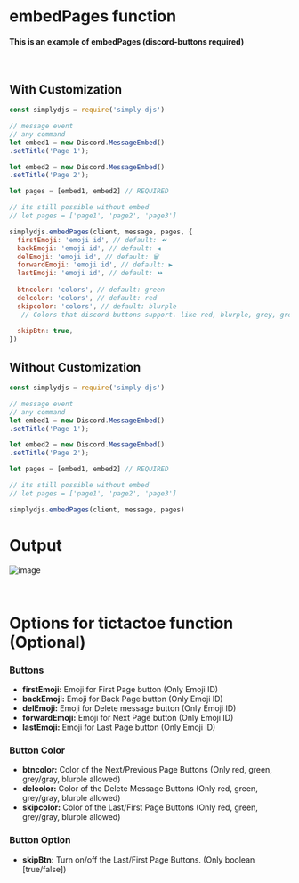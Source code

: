 # embedPages function
#### This is an example of embedPages (discord-buttons required)
<br>

## With Customization
```js
const simplydjs = require('simply-djs')

// message event
// any command
let embed1 = new Discord.MessageEmbed()
.setTitle('Page 1');

let embed2 = new Discord.MessageEmbed()
.setTitle('Page 2');

let pages = [embed1, embed2] // REQUIRED

// its still possible without embed
// let pages = ['page1', 'page2', 'page3']

simplydjs.embedPages(client, message, pages, {
  firstEmoji: 'emoji id', // default: ⏪
  backEmoji: 'emoji id', // default: ◀️
  delEmoji: 'emoji id', // default: 🗑️
  forwardEmoji: 'emoji id', // default: ▶️
  lastEmoji: 'emoji id', // default: ⏩
  
  btncolor: 'colors', // default: green 
  delcolor: 'colors', // default: red
  skipcolor: 'colors', // default: blurple
   // Colors that discord-buttons support. like red, blurple, grey, green
   
  skipBtn: true,
})
```
## Without Customization
```js
const simplydjs = require('simply-djs')

// message event
// any command
let embed1 = new Discord.MessageEmbed()
.setTitle('Page 1');

let embed2 = new Discord.MessageEmbed()
.setTitle('Page 2');

let pages = [embed1, embed2] // REQUIRED

// its still possible without embed
// let pages = ['page1', 'page2', 'page3']

simplydjs.embedPages(client, message, pages)
```
# Output
![image](https://user-images.githubusercontent.com/71836991/127869308-72817b88-a41a-4e46-af2b-5e556bafafa3.png)

<br>

# Options for tictactoe function (Optional)
### Buttons
- **firstEmoji:** Emoji for First Page button (Only Emoji ID)
- **backEmoji:** Emoji for Back Page button (Only Emoji ID)
- **delEmoji:** Emoji for Delete message button (Only Emoji ID)
- **forwardEmoji:** Emoji for Next Page button (Only Emoji ID)
- **lastEmoji:** Emoji for Last Page button (Only Emoji ID)

### Button Color
- **btncolor:** Color of the Next/Previous Page Buttons (Only red, green, grey/gray, blurple allowed)
- **delcolor:** Color of the Delete Message Buttons (Only red, green, grey/gray, blurple allowed)
- **skipcolor:** Color of the Last/First Page Buttons (Only red, green, grey/gray, blurple allowed)

### Button Option
- **skipBtn:** Turn on/off the Last/First Page Buttons. (Only boolean [true/false])
